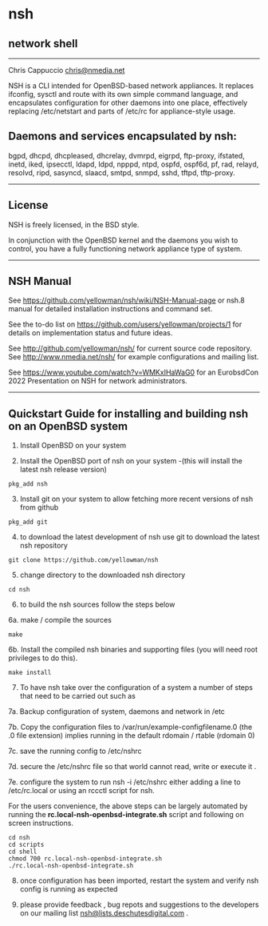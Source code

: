 # nsh 

## network shell

---
Chris Cappuccio <chris@nmedia.net>


NSH is a CLI intended for OpenBSD-based network appliances. It replaces
ifconfig, sysctl and route with its own simple command language, and
encapsulates configuration for other daemons into one place, effectively
replacing /etc/netstart and parts of /etc/rc for appliance-style usage.

## Daemons and services encapsulated by nsh:

bgpd, dhcpd, dhcpleased, dhcrelay, dvmrpd, eigrpd, ftp-proxy, ifstated, inetd, 
iked, ipsecctl, ldapd, ldpd, npppd, ntpd, ospfd, ospf6d, pf, rad, relayd, 
resolvd, ripd, sasyncd, slaacd, smtpd, snmpd, sshd, tftpd, tftp-proxy.

---

## License 

NSH is freely licensed, in the BSD style.

In conjunction with the OpenBSD kernel and the daemons you wish to control,
you have a fully functioning network appliance type of system.

---

## NSH Manual

See https://github.com/yellowman/nsh/wiki/NSH-Manual-page or 
nsh.8 manual for detailed installation instructions and command set.

See the to-do list on https://github.com/users/yellowman/projects/1 for 
details on implementation status and future ideas.

See http://github.com/yellowman/nsh/ for current source code repository.
See http://www.nmedia.net/nsh/ for example configurations and mailing
list.

See https://www.youtube.com/watch?v=WMKxIHaWaG0 for an EurobsdCon 2022 
Presentation on NSH for network administrators. 

---

## Quickstart Guide for installing and building **nsh** on an OpenBSD system

1. Install OpenBSD on your system 

2. Install the OpenBSD port of nsh on your system -(this will install the latest nsh release version)

```shell
pkg_add nsh  
```

3. Install git on your system to allow fetching more recent versions of nsh from github

```shell
pkg_add git
```

4. to download the latest development of nsh use git to download the latest nsh repository

```shell
git clone https://github.com/yellowman/nsh
```

5. change directory to the downloaded nsh directory 

```shell
cd nsh
```

6. to build the nsh sources follow the steps below

6a. make / compile the sources

```shell
make
```

6b.  Install the compiled nsh binaries and supporting files (you will need root privileges to do this).

```shell
make install
```

7. To have nsh take over the configuration of a system a number of steps that need to be carried out such as


7a. Backup configuration of system, daemons and network in /etc 

7b. Copy the configuration files to /var/run/example-configfilename.0  (the .0 file extension) implies running in the default rdomain / rtable (rdomain 0)

7c. save the running config to /etc/nshrc

7d. secure the /etc/nshrc file so that world cannot read, write or execute it . 

7e. configure the system to run nsh -i /etc/nshrc  either adding a line to /etc/rc.local or using an rccctl script for nsh.

For the users convenience, the above steps can be largely automated by running  the **rc.local-nsh-openbsd-integrate.sh** script and following on screen instructions.

```shell
cd nsh
cd scripts
cd shell
chmod 700 rc.local-nsh-openbsd-integrate.sh
./rc.local-nsh-openbsd-integrate.sh

```

8. once configuration has been imported, restart the system and verify nsh config is running as expected
   

10. please provide feedback , bug repots and suggestions to the developers on	our mailing list  <nsh@lists.deschutesdigital.com> .
    


    
